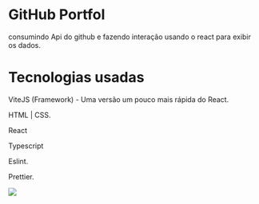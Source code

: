 <h1>GitHub Portfol</h1>

<p>consumindo Api do github e fazendo interação usando o react para exibir os dados.</p>

<h1>Tecnologias usadas</h1>

<p>ViteJS (Framework) - Uma versão um pouco mais rápida do React.</p>
<p>HTML | CSS.</p>
<p>React</p>
<p>Typescript</p>
<p>Eslint.</p>
<p>Prettier.</p>

<img src="./print_screen/print.png" />

